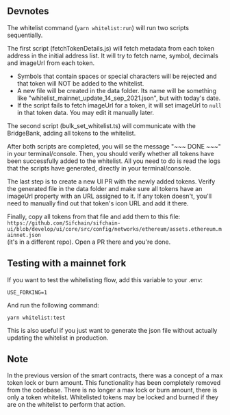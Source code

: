 ## Devnotes
The whitelist command (`yarn whitelist:run`) will run two scripts sequentially.  

The first script (fetchTokenDetails.js) will fetch metadata from each token address in the initial address list. It will try to fetch name, symbol, decimals and imageUrl from each token.  

- Symbols that contain spaces or special characters will be rejected and that token will NOT be added to the whitelist.
- A new file will be created in the data folder. Its name will be something like "whitelist_mainnet_update_14_sep_2021.json", but with today's date.  
- If the script fails to fetch imageUrl for a token, it will set imageUrl to `null` in that token data. You may edit it manually later.

The second script (bulk_set_whitelist.ts) will communicate with the BridgeBank, adding all tokens to the whitelist.  

After both scripts are completed, you will se the message "~~~ DONE ~~~" in your terminal/console. Then, you should verify whether all tokens have been successfully added to the whitelist. All you need to do is read the logs that the scripts have generated, directly in your terminal/console.  

The last step is to create a new UI PR with the newly added tokens. Verify the generated file in the data folder and make sure all tokens have an imageUrl property with an URL assigned to it. If any token doesn't, you'll need to manually find out that token's icon URL and add it there.  

Finally, copy all tokens from that file and add them to this file:  
`https://github.com/Sifchain/sifchain-ui/blob/develop/ui/core/src/config/networks/ethereum/assets.ethereum.mainnet.json`  
(it's in a different repo). Open a PR there and you're done.

## Testing with a mainnet fork
If you want to test the whitelisting flow, add this variable to your .env:
```
USE_FORKING=1
```

And run the following command:
```
yarn whitelist:test
```

This is also useful if you just want to generate the json file without actually updating the whitelist in production.

## Note

In the previous version of the smart contracts, there was a concept of a max token lock or burn amount. This functionality has been completely removed from the codebase. There is no longer a max lock or burn amount, there is only a token whitelist. Whitelisted tokens may be locked and burned if they are on the whitelist to perform that action.